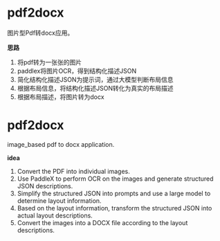 # pdf2docx
图片型Pdf转docx应用。

**思路**

1. 将pdf转为一张张的图片
2. paddlex将图片OCR，得到结构化描述JSON
3. 简化结构化描述JSON为提示词，通过大模型判断布局信息
4. 根据布局信息，将结构化描述JSON转化为真实的布局描述
5. 根据布局描述，将图片转为docx

# pdf2docx
image_based pdf to docx application.


**idea**

1. Convert the PDF into individual images.
2. Use PaddleX to perform OCR on the images and generate structured JSON descriptions.
3. Simplify the structured JSON into prompts and use a large model to determine layout information.
4. Based on the layout information, transform the structured JSON into actual layout descriptions.
5. Convert the images into a DOCX file according to the layout descriptions.

